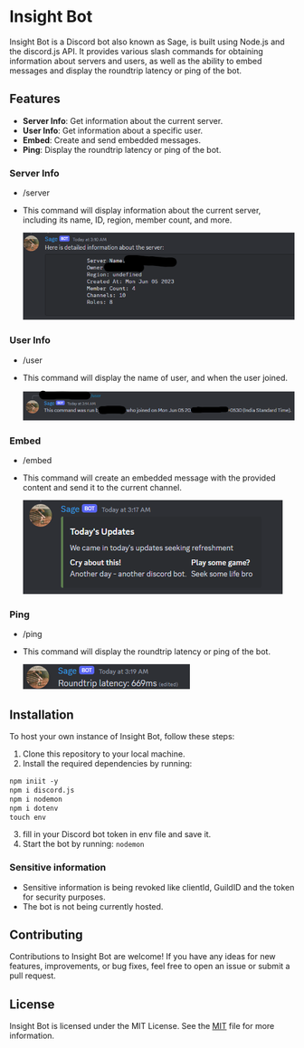 # Insight Bot

Insight Bot is a Discord bot also known as Sage, is built using Node.js and the discord.js API. It provides various slash commands for obtaining information about servers and users, as well as the ability to embed messages and display the roundtrip latency or ping of the bot.

## Features

- **Server Info**: Get information about the current server.
- **User Info**: Get information about a specific user.
- **Embed**: Create and send embedded messages.
- **Ping**: Display the roundtrip latency or ping of the bot.

### Server Info
- /server
- This command will display information about the current server, including its name, ID, region, member count, and more.

  ![/server](images/server-info.png)

### User Info
- /user
- This command will display the name of user, and when the user joined.

  ![/user](images/user-info.png)

### Embed
- /embed
- This command will create an embedded message with the provided content and send it to the current channel.

  ![/embed](images/embed.png)

### Ping
- /ping
- This command will display the roundtrip latency or ping of the bot.

  ![/ping](images/ping.png)

## Installation

To host your own instance of Insight Bot, follow these steps:

1. Clone this repository to your local machine.
2. Install the required dependencies by running:
```
npm iniit -y
npm i discord.js
npm i nodemon
npm i dotenv
touch env
```

3. fill in your Discord bot token in env file and save it.
4. Start the bot by running: ``` nodemon ```

### Sensitive information 
- Sensitive information is being revoked like clientId, GuildID and the token for security purposes.
- The bot is not being currently hosted.

## Contributing

Contributions to Insight Bot are welcome! If you have any ideas for new features, improvements, or bug fixes, feel free to open an issue or submit a pull request.

## License

Insight Bot is licensed under the MIT License. See the [MIT](LICENSE) file for more information.
